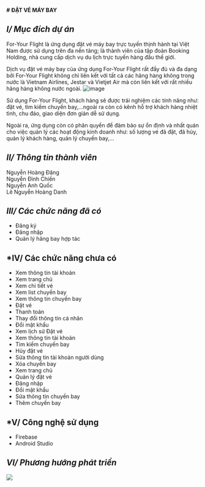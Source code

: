 **# ĐẶT VÉ MÁY BAY**
## *I/ Mục đích dự án*

   For-Your Flight là ứng dụng đặt vé máy bay trực tuyến thịnh hành tại Việt Nam được sử dụng trên đa nền tảng; là thành viên của tập đoàn Booking Holding, nhà cung cấp dịch vụ du lịch trực tuyến hàng đầu thế giới.

Dịch vụ đặt vé máy bay của ứng dụng For-Your Flight rất đầy đủ và đa dạng bởi For-Your Flight không chỉ liên kết với tất cả các hãng hàng không trong nước là Vietnam Airlines, Jestar và Vietjet Air mà còn liên kết với
rất nhiều hãng hàng không nước ngoài.
                         ![image](https://github.com/AnhQuoc203/Nhom6_DatVeMayBay_T5_Ca3/assets/147131092/d20770b8-97b2-4a6d-8c82-a0c21c16d0ec)

Sử dụng For-Your Flight, khách hàng sẽ được trải nghiệm các tính năng như: đặt vé, tìm kiếm chuyến bay,...ngoài ra còn có kênh hỗ trợ khách hàng nhiệt tình, chu đáo, giao diện đơn giản dễ sử dụng.

Ngoài ra, ứng dụng còn có phân quyền để đảm bảo sự ổn định và nhất quán cho việc quản lý các hoạt động kinh doanh như: số lượng vé đã đặt, đã hủy, quản lý khách hàng, quản lý chuyến bay,...

## *II/ Thông tin thành viên*
 Nguyễn Hoàng Đăng  
 Nguyễn Đình Chiến  
 Nguyễn Anh Quốc   
 Lê Nguyễn Hoàng Danh
## *III/ Các chức năng đã có*
- Đăng ký
- Đăng nhập
- Quản lý hãng bay hợp tác
## *IV/ Các chức năng chưa có
- Xem thông tin tài khoản
- Xem trang chủ
- Xem chi tiết vé
- Xem list chuyến bay
- Xem thông tin chuyến bay
- Đặt vé
- Thanh toán 
- Thay đổi thông tin cá nhân
- Đổi mật khẩu
- Xem lịch sử Đặt vé
- Xem thông tin tài khoản
- Tìm kiếm chuyến bay
- Hủy đặt vé
- Sửa thông tin tài khoản người dùng
- Xóa chuyến bay
- Xem trang chủ
- Quản lý đặt vé
- Đăng nhập
- Đổi mật khẩu
- Sửa thông tin chuyến bay
- Thêm chuyến bay
## *V/ Công nghệ sử dụng
- Firebase
- Android Studio
## *VI/ Phương hướng phát triển*
 <p dir="auto">
        <a target="_blank" rel="noopener noreferrer"
            href="https://www.google.com/url?sa=i&url=https%3A%2F%2Fwww.24h.com.vn%2Fthoi-trang-hi-tech%2Fnhung-hinh-anh-iphone-14-chat-luong-nhat-xuat-hien-c407a1355263.html&psig=AOvVaw0VXdHLfMpYXNTgGLucuePv&ust=1698998248317000&source=images&cd=vfe&opi=89978449&ved=0CBAQjRxqFwoTCLDRoOrrpIIDFQAAAAAdAAAAABAF">
            <img src="https://github.com/duong97/WebBanHang_PHP_Thuan/raw/master/screenshots/homepage.JPG"
                style="max-width: 100%;">
        </a>
    </p>

   










